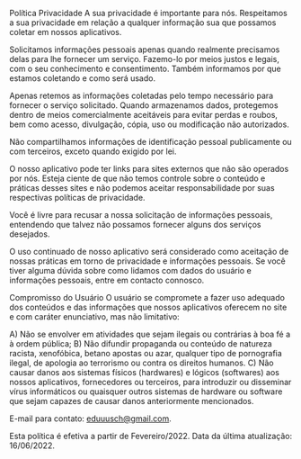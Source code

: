 Política Privacidade
A sua privacidade é importante para nós. Respeitamos a sua privacidade em relação a qualquer informação sua que possamos coletar em nossos aplicativos.

Solicitamos informações pessoais apenas quando realmente precisamos delas para lhe fornecer um serviço. Fazemo-lo por meios justos e legais, com o seu conhecimento e consentimento. Também informamos por que estamos coletando e como será usado.

Apenas retemos as informações coletadas pelo tempo necessário para fornecer o serviço solicitado. Quando armazenamos dados, protegemos dentro de meios comercialmente aceitáveis para evitar perdas e roubos, bem como acesso, divulgação, cópia, uso ou modificação não autorizados.

Não compartilhamos informações de identificação pessoal publicamente ou com terceiros, exceto quando exigido por lei.

O nosso aplicativo pode ter links para sites externos que não são operados por nós. Esteja ciente de que não temos controle sobre o conteúdo e práticas desses sites e não podemos aceitar responsabilidade por suas respectivas políticas de privacidade.

Você é livre para recusar a nossa solicitação de informações pessoais, entendendo que talvez não possamos fornecer alguns dos serviços desejados.

O uso continuado de nosso aplicativo será considerado como aceitação de nossas práticas em torno de privacidade e informações pessoais. Se você tiver alguma dúvida sobre como lidamos com dados do usuário e informações pessoais, entre em contacto connosco.

Compromisso do Usuário
O usuário se compromete a fazer uso adequado dos conteúdos e das informações que nossos aplicativos oferecem no site e com caráter enunciativo, mas não limitativo:

A) Não se envolver em atividades que sejam ilegais ou contrárias à boa fé a à ordem pública;
B) Não difundir propaganda ou conteúdo de natureza racista, xenofóbica, betano apostas ou azar, qualquer tipo de pornografia ilegal, de apologia ao terrorismo ou contra os direitos humanos.
C) Não causar danos aos sistemas físicos (hardwares) e lógicos (softwares) aos nossos aplicativos, fornecedores ou terceiros, para introduzir ou disseminar vírus informáticos ou quaisquer outros sistemas de hardware ou software que sejam capazes de causar danos anteriormente mencionados.

E-mail para contato: eduuusch@gmail.com.

Esta política é efetiva a partir de Fevereiro/2022.
Data da última atualização: 16/06/2022.
